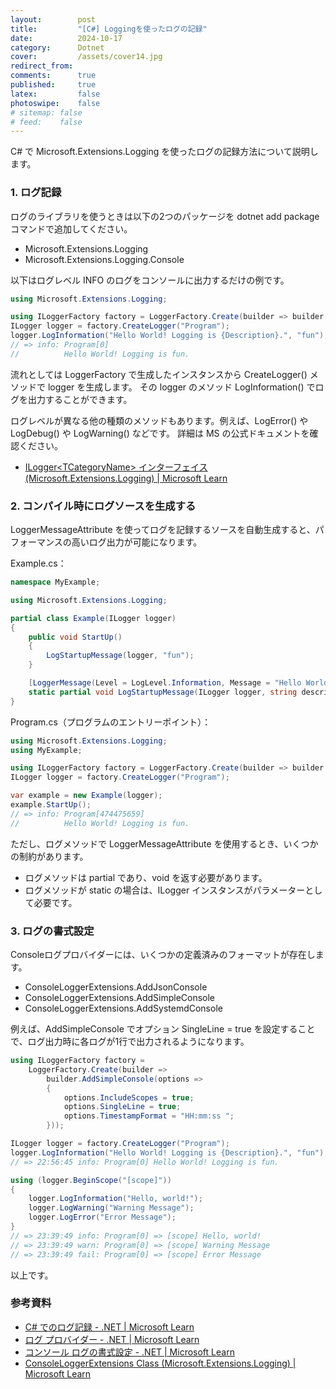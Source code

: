 ```yaml
---
layout:        post
title:         "[C#] Loggingを使ったログの記録"
date:          2024-10-17
category:      Dotnet
cover:         /assets/cover14.jpg
redirect_from:
comments:      true
published:     true
latex:         false
photoswipe:    false
# sitemap: false
# feed:    false
---
```


C# で Microsoft.Extensions.Logging を使ったログの記録方法について説明します。


### 1. ログ記録

ログのライブラリを使うときは以下の2つのパッケージを dotnet add package コマンドで追加してください。

- Microsoft.Extensions.Logging
- Microsoft.Extensions.Logging.Console

以下はログレベル INFO のログをコンソールに出力するだけの例です。

```csharp
using Microsoft.Extensions.Logging;

using ILoggerFactory factory = LoggerFactory.Create(builder => builder.AddConsole());
ILogger logger = factory.CreateLogger("Program");
logger.LogInformation("Hello World! Logging is {Description}.", "fun");
// => info: Program[0]
//          Hello World! Logging is fun.
```

流れとしては LoggerFactory で生成したインスタンスから CreateLogger() メソッドで logger を生成します。
その logger のメソッド LogInformation() でログを出力することができます。

ログレベルが異なる他の種類のメソッドもあります。例えば、LogError() や LogDebug() や LogWarning() などです。
詳細は MS の公式ドキュメントを確認ください。

- [ILogger\<TCategoryName\> インターフェイス (Microsoft.Extensions.Logging) \| Microsoft Learn](https://learn.microsoft.com/ja-jp/dotnet/api/microsoft.extensions.logging.ilogger-1)


### 2. コンパイル時にログソースを生成する

LoggerMessageAttribute を使ってログを記録するソースを自動生成すると、パフォーマンスの高いログ出力が可能になります。

Example.cs：

```csharp
namespace MyExample;

using Microsoft.Extensions.Logging;

partial class Example(ILogger logger)
{
    public void StartUp()
    {
        LogStartupMessage(logger, "fun");
    }

    [LoggerMessage(Level = LogLevel.Information, Message = "Hello World! Logging is {Description}.")]
    static partial void LogStartupMessage(ILogger logger, string description);
}
```

Program.cs（プログラムのエントリーポイント）：

```csharp
using Microsoft.Extensions.Logging;
using MyExample;

using ILoggerFactory factory = LoggerFactory.Create(builder => builder.AddConsole());
ILogger logger = factory.CreateLogger("Program");

var example = new Example(logger);
example.StartUp();
// => info: Program[474475659]
//          Hello World! Logging is fun.
```

ただし、ログメソッドで LoggerMessageAttribute を使用するとき、いくつかの制約があります。

- ログメソッドは partial であり、void を返す必要があります。
- ログメソッドが static の場合は、ILogger インスタンスがパラメーターとして必要です。


### 3. ログの書式設定

Consoleログプロバイダーには、いくつかの定義済みのフォーマットが存在します。

- ConsoleLoggerExtensions.AddJsonConsole
- ConsoleLoggerExtensions.AddSimpleConsole
- ConsoleLoggerExtensions.AddSystemdConsole

例えば、AddSimpleConsole でオプション SingleLine = true を設定することで、ログ出力時に各ログが1行で出力されるようになります。

```csharp
using ILoggerFactory factory =
    LoggerFactory.Create(builder => 
        builder.AddSimpleConsole(options =>
        {
            options.IncludeScopes = true;
            options.SingleLine = true;
            options.TimestampFormat = "HH:mm:ss ";
        }));

ILogger logger = factory.CreateLogger("Program");
logger.LogInformation("Hello World! Logging is {Description}.", "fun");
// => 22:56:45 info: Program[0] Hello World! Logging is fun.

using (logger.BeginScope("[scope]"))
{
    logger.LogInformation("Hello, world!");
    logger.LogWarning("Warning Message");
    logger.LogError("Error Message");
}
// => 23:39:49 info: Program[0] => [scope] Hello, world!
// => 23:39:49 warn: Program[0] => [scope] Warning Message
// => 23:39:49 fail: Program[0] => [scope] Error Message
```

以上です。


### 参考資料

- [C# でのログ記録 - .NET \| Microsoft Learn](https://learn.microsoft.com/ja-jp/dotnet/core/extensions/logging?tabs=command-line)
- [ログ プロバイダー - .NET \| Microsoft Learn](https://learn.microsoft.com/ja-jp/dotnet/core/extensions/logging-providers)
- [コンソール ログの書式設定 - .NET \| Microsoft Learn](https://learn.microsoft.com/ja-jp/dotnet/core/extensions/console-log-formatter)
- [ConsoleLoggerExtensions Class (Microsoft.Extensions.Logging) \| Microsoft Learn](https://learn.microsoft.com/en-us/dotnet/api/microsoft.extensions.logging.consoleloggerextensions?view=net-8.0)